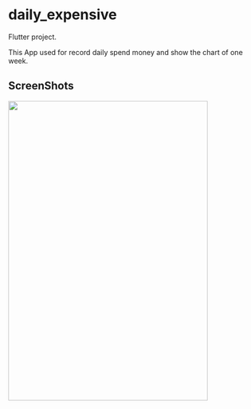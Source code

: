 # daily_expensive

Flutter project.

This App used for record daily spend money and show the chart of one week. 

## ScreenShots

<img src="https://user-images.githubusercontent.com/52590889/93851358-9403e580-fccd-11ea-822b-ca9d3e071f8c.png" width="400" height="600"/>
